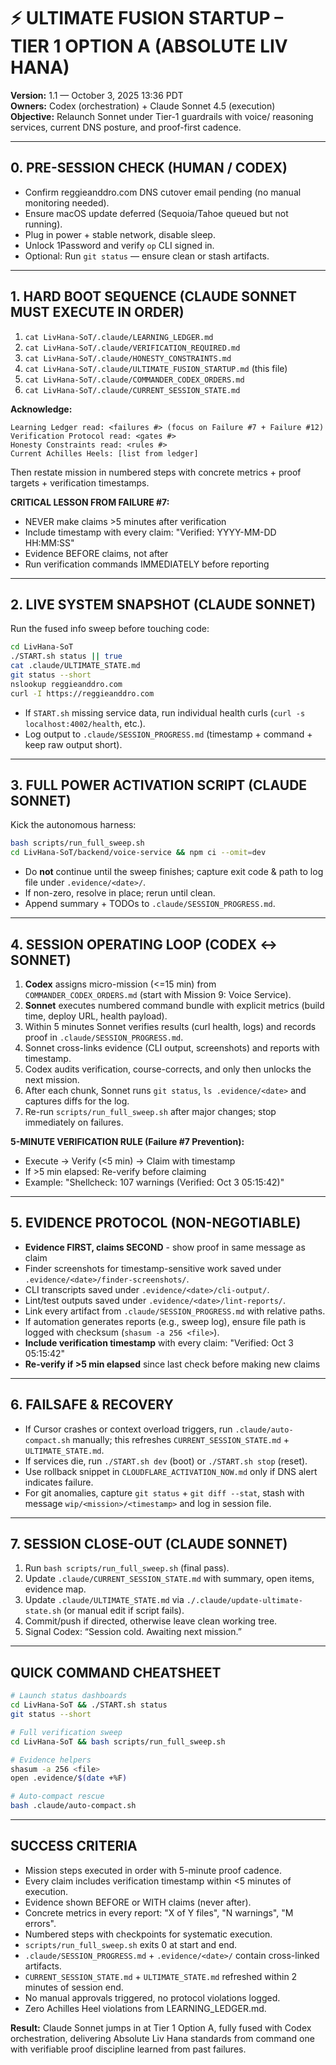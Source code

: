# ⚡️ ULTIMATE FUSION STARTUP – TIER 1 OPTION A (ABSOLUTE LIV HANA)

**Version:** 1.1 — October 3, 2025 13:36 PDT  
**Owners:** Codex (orchestration) + Claude Sonnet 4.5 (execution)  
**Objective:** Relaunch Sonnet under Tier-1 guardrails with voice/ reasoning services, current DNS posture, and proof-first cadence.

---

## 0. PRE-SESSION CHECK (HUMAN / CODEX)

- Confirm reggieanddro.com DNS cutover email pending (no manual monitoring needed).
- Ensure macOS update deferred (Sequoia/Tahoe queued but not running).  
- Plug in power + stable network, disable sleep.  
- Unlock 1Password and verify `op` CLI signed in.  
- Optional: Run `git status` — ensure clean or stash artifacts.

---

## 1. HARD BOOT SEQUENCE (CLAUDE SONNET MUST EXECUTE IN ORDER)

1. `cat LivHana-SoT/.claude/LEARNING_LEDGER.md`
2. `cat LivHana-SoT/.claude/VERIFICATION_REQUIRED.md`
3. `cat LivHana-SoT/.claude/HONESTY_CONSTRAINTS.md`
4. `cat LivHana-SoT/.claude/ULTIMATE_FUSION_STARTUP.md` (this file)
5. `cat LivHana-SoT/.claude/COMMANDER_CODEX_ORDERS.md`
6. `cat LivHana-SoT/.claude/CURRENT_SESSION_STATE.md`

**Acknowledge:**
```
Learning Ledger read: <failures #> (focus on Failure #7 + Failure #12)
Verification Protocol read: <gates #>
Honesty Constraints read: <rules #>
Current Achilles Heels: [list from ledger]
```
Then restate mission in numbered steps with concrete metrics + proof targets + verification timestamps.

**CRITICAL LESSON FROM FAILURE #7:**
- NEVER make claims >5 minutes after verification
- Include timestamp with every claim: "Verified: YYYY-MM-DD HH:MM:SS"
- Evidence BEFORE claims, not after
- Run verification commands IMMEDIATELY before reporting

---

## 2. LIVE SYSTEM SNAPSHOT (CLAUDE SONNET)

Run the fused info sweep before touching code:
```bash
cd LivHana-SoT
./START.sh status || true
cat .claude/ULTIMATE_STATE.md
git status --short
nslookup reggieanddro.com
curl -I https://reggieanddro.com
```
- If `START.sh` missing service data, run individual health curls (`curl -s localhost:4002/health`, etc.).  
- Log output to `.claude/SESSION_PROGRESS.md` (timestamp + command + keep raw output short).

---

## 3. FULL POWER ACTIVATION SCRIPT (CLAUDE SONNET)

Kick the autonomous harness:
```bash
bash scripts/run_full_sweep.sh
cd LivHana-SoT/backend/voice-service && npm ci --omit=dev
```
- Do **not** continue until the sweep finishes; capture exit code & path to log file under `.evidence/<date>/`.  
- If non-zero, resolve in place; rerun until clean.  
- Append summary + TODOs to `.claude/SESSION_PROGRESS.md`.

---

## 4. SESSION OPERATING LOOP (CODEX ↔ SONNET)

1. **Codex** assigns micro-mission (<=15 min) from `COMMANDER_CODEX_ORDERS.md` (start with Mission 9: Voice Service).
2. **Sonnet** executes numbered command bundle with explicit metrics (build time, deploy URL, health payload).
3. Within 5 minutes Sonnet verifies results (curl health, logs) and records proof in `.claude/SESSION_PROGRESS.md`.
4. Sonnet cross-links evidence (CLI output, screenshots) and reports with timestamp.
5. Codex audits verification, course-corrects, and only then unlocks the next mission.
6. After each chunk, Sonnet runs `git status`, `ls .evidence/<date>` and captures diffs for the log.
7. Re-run `scripts/run_full_sweep.sh` after major changes; stop immediately on failures.

**5-MINUTE VERIFICATION RULE (Failure #7 Prevention):**
- Execute → Verify (<5 min) → Claim with timestamp
- If >5 min elapsed: Re-verify before claiming
- Example: "Shellcheck: 107 warnings (Verified: Oct 3 05:15:42)"

---

## 5. EVIDENCE PROTOCOL (NON-NEGOTIABLE)

- **Evidence FIRST, claims SECOND** - show proof in same message as claim
- Finder screenshots for timestamp-sensitive work saved under `.evidence/<date>/finder-screenshots/`.
- CLI transcripts saved under `.evidence/<date>/cli-output/`.
- Lint/test outputs saved under `.evidence/<date>/lint-reports/`.
- Link every artifact from `.claude/SESSION_PROGRESS.md` with relative paths.
- If automation generates reports (e.g., sweep log), ensure file path is logged with checksum (`shasum -a 256 <file>`).
- **Include verification timestamp** with every claim: "Verified: Oct 3 05:15:42"
- **Re-verify if >5 min elapsed** since last check before making new claims

---

## 6. FAILSAFE & RECOVERY

- If Cursor crashes or context overload triggers, run `.claude/auto-compact.sh` manually; this refreshes `CURRENT_SESSION_STATE.md` + `ULTIMATE_STATE.md`.  
- If services die, run `./START.sh dev` (boot) or `./START.sh stop` (reset).  
- Use rollback snippet in `CLOUDFLARE_ACTIVATION_NOW.md` only if DNS alert indicates failure.  
- For git anomalies, capture `git status` + `git diff --stat`, stash with message `wip/<mission>/<timestamp>` and log in session file.

---

## 7. SESSION CLOSE-OUT (CLAUDE SONNET)

1. Run `bash scripts/run_full_sweep.sh` (final pass).  
2. Update `.claude/CURRENT_SESSION_STATE.md` with summary, open items, evidence map.  
3. Update `.claude/ULTIMATE_STATE.md` via `./.claude/update-ultimate-state.sh` (or manual edit if script fails).  
4. Commit/push if directed, otherwise leave clean working tree.  
5. Signal Codex: “Session cold. Awaiting next mission.”

---

## QUICK COMMAND CHEATSHEET

```bash
# Launch status dashboards
cd LivHana-SoT && ./START.sh status
git status --short

# Full verification sweep
cd LivHana-SoT && bash scripts/run_full_sweep.sh

# Evidence helpers
shasum -a 256 <file>
open .evidence/$(date +%F)

# Auto-compact rescue
bash .claude/auto-compact.sh
```

---

## SUCCESS CRITERIA

- Mission steps executed in order with 5-minute proof cadence.
- Every claim includes verification timestamp within <5 minutes of execution.
- Evidence shown BEFORE or WITH claims (never after).
- Concrete metrics in every report: "X of Y files", "N warnings", "M errors".
- Numbered steps with checkpoints for systematic execution.
- `scripts/run_full_sweep.sh` exits 0 at start and end.
- `.claude/SESSION_PROGRESS.md` + `.evidence/<date>/` contain cross-linked artifacts.
- `CURRENT_SESSION_STATE.md` + `ULTIMATE_STATE.md` refreshed within 2 minutes of session end.
- No manual approvals triggered, no protocol violations logged.
- Zero Achilles Heel violations from LEARNING_LEDGER.md.

**Result:** Claude Sonnet jumps in at Tier 1 Option A, fully fused with Codex orchestration, delivering Absolute Liv Hana standards from command one with verifiable proof discipline learned from past failures.
